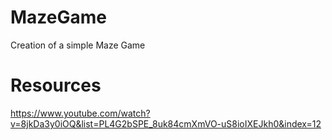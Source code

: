 # MazeGame
 Creation of a simple Maze Game

# Resources
https://www.youtube.com/watch?v=8jkDa3y0iOQ&list=PL4G2bSPE_8uk84cmXmVO-uS8ioIXEJkh0&index=12